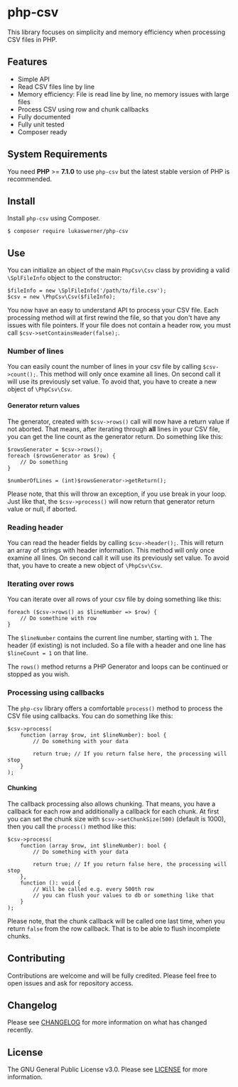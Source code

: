 # php-csv
This library focuses on simplicity and memory efficiency when processing CSV files in PHP. 

## Features
- Simple API
- Read CSV files line by line
- Memory efficiency: File is read line by line, no memory issues with large files
- Process CSV using row and chunk callbacks
- Fully documented
- Fully unit tested
- Composer ready

## System Requirements
You need **PHP** >= **7.1.0** to use `php-csv` but the latest stable version of PHP is recommended.

## Install
Install `php-csv` using Composer.

```
$ composer require lukaswerner/php-csv
```

## Use
You can initialize an object of the main `PhpCsv\Csv` class by providing a valid `\SplFileInfo` object to the constructor:
```
$fileInfo = new \SplFileInfo('/path/to/file.csv');
$csv = new \PhpCsv\Csv($fileInfo);
```

You now have an easy to understand API to process your CSV file. 
Each processing method will at first rewind the file, so that you don't have any issues with file pointers.
If your file does not contain a header row, you must call `$csv->setContainsHeader(false);`.

### Number of lines
You can easily count the number of lines in your csv file by calling `$csv->count();`. This method
will only once examine all lines. On second call it will use its previously set value. To avoid that,
you have to create a new object of `\PhpCsv\Csv`.

#### Generator return values
The generator, created with `$csv->rows()` call will now have a return value if not aborted. That means,
after iterating through **all** lines in your CSV file, you can get the line count as
the generator return. Do something like this:
```
$rowsGenerator = $csv->rows();
foreach ($rowsGenerator as $row) {
    // Do something
}

$numberOfLines = (int)$rowsGenerator->getReturn();
```
Please note, that this will throw an exception, if you use break in your loop. Just like that, the
`$csv->process()` will now return that generator return value or null, if aborted.

### Reading header
You can read the header fields by calling `$csv->header();`. This will return an array of strings with header information.
This method will only once examine all lines. On second call it will use its previously set value. To avoid that,
you have to create a new object of `\PhpCsv\Csv`.

### Iterating over rows
You can iterate over all rows of your csv file by doing something like this:
```
foreach ($csv->rows() as $lineNumber => $row) {
    // Do somethine with row
}
```

The `$lineNumber` contains the current line number, starting with `1`. The header (if existing) is not included. 
So a file with a header and one line has `$lineCount = 1` on that line.

The `rows()` method returns a PHP Generator and loops can be continued or stopped as you wish.

### Processing using callbacks
The `php-csv` library offers a comfortable `process()` method to process the CSV file using callbacks. You can do something like this:
```
$csv->process(
    function (array $row, int $lineNumber): bool {
        // Do something with your data
        
        return true; // If you return false here, the processing will stop
    }
);
```

#### Chunking
The callback processing also allows chunking. That means, you have a callback for each row and additionally a callback for each chunk. 
At first you can set the chunk size with `$csv->setChunkSize(500)` (default is 1000), then you call the `process()` method like this:
```
$csv->process(
    function (array $row, int $lineNumber): bool {
        // Do something with your data
        
        return true; // If you return false here, the processing will stop
    },
    function (): void {
        // Will be called e.g. every 500th row
        // you can flush your values to db or something like that
    }
);
```

Please note, that the chunk callback will be called one last time, when you return `false` from the row callback.
That is to be able to flush incomplete chunks. 

## Contributing
Contributions are welcome and will be fully credited. Please feel free to open issues and ask for repository access.

## Changelog
Please see [CHANGELOG](CHANGELOG.md) for more information on what has changed recently.

## License
The GNU General Public License v3.0. Please see [LICENSE](LICENSE) for more information.